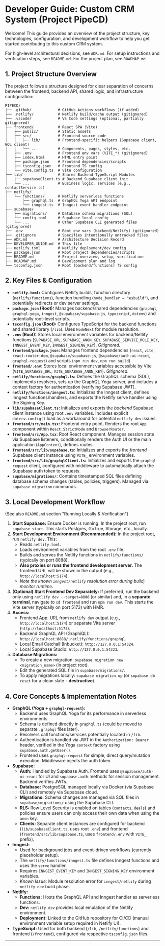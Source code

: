 # Developer Guide: Custom CRM System (Project PipeCD)

Welcome! This guide provides an overview of the project structure, key technologies, configuration, and development workflow to help you get started contributing to this custom CRM system.

For high-level architectural decisions, see `ADR.md`. For setup instructions and verification steps, see `README.md`. For the project plan, see `ROADMAP.md`.

## 1. Project Structure Overview

The project follows a structure designed for clear separation of concerns between the frontend, backend API, shared logic, and infrastructure configuration:

```
PIPECD/
├── .github/            # GitHub Actions workflows (if added)
├── .netlify/           # Netlify build/cache output (gitignored)
├── .vscode/            # VS Code settings (optional, partially gitignored)
├── frontend/           # React SPA (Vite)
│   ├── public/         # Static assets
│   ├── src/            # Frontend source code
│   │   ├── lib/        # Frontend-specific helpers (Supabase client, GQL client)
│   │   └── ...         # Components, pages, styles, etc.
│   ├── .env            # Frontend env vars (VITE_*) (gitignored)
│   ├── index.html      # HTML entry point
│   ├── package.json    # Frontend dependencies/scripts
│   ├── tsconfig.json   # Frontend TS config
│   └── vite.config.ts  # Vite configuration
├── lib/                # Shared Backend TypeScript Modules
│   ├── supabaseClient.ts # Backend Supabase client init
│   └── ...             # Business logic, services (e.g., contactService.ts)
├── netlify/
│   └── functions/      # Netlify serverless functions
│       ├── graphql.ts  # GraphQL Yoga API endpoint
│       └── inngest.ts  # Inngest event handler endpoint
├── supabase/
│   ├── migrations/     # Database schema migrations (SQL)
│   └── config.toml     # Supabase local config
│   └── ...             # Other Supabase CLI generated files (gitignored)
├── .env                # Root env vars (backend/Netlify) (gitignored)
├── .gitignore          # Specifies intentionally untracked files
├── ADR.md              # Architecture Decision Record
├── DEVELOPER_GUIDE.md  # This file
├── netlify.toml        # Netlify deployment/dev config
├── package.json        # Root project dependencies/scripts
├── README.md           # Project overview, setup, verification
├── ROADMAP.md          # Development plan and log
└── tsconfig.json       # Root (backend/functions) TS config
```

## 2. Key Files & Configuration

*   **`netlify.toml`:** Configures Netlify builds, function directory (`netlify/functions`), function bundling (`node_bundler = "esbuild"`), and potentially redirects or dev server settings.
*   **`package.json` (Root):** Manages backend/shared dependencies (`graphql`, `graphql-yoga`, `inngest`, `@supabase/supabase-js`, `typescript`, `dotenv`) and potentially root-level scripts.
*   **`tsconfig.json` (Root):** Configures TypeScript for the backend functions and shared library (`/lib`). Uses `NodeNext` for module resolution.
*   **`.env` (Root):** Stores local environment variables for backend/Netlify functions (`SUPABASE_URL`, `SUPABASE_ANON_KEY`, `SUPABASE_SERVICE_ROLE_KEY`, `INNGEST_EVENT_KEY`, `INNGEST_SIGNING_KEY`). *Gitignored.*
*   **`frontend/package.json`:** Manages frontend dependencies (`react`, `vite`, `react-router-dom`, `@supabase/supabase-js`, `@supabase/auth-ui-react`, `graphql-request`) and scripts (`npm run dev`, `npm run build`).
*   **`frontend/.env`:** Stores local environment variables accessible by Vite (`VITE_SUPABASE_URL`, `VITE_SUPABASE_ANON_KEY`). *Gitignored.*
*   **`netlify/functions/graphql.ts`:** Defines the GraphQL schema (SDL), implements resolvers, sets up the GraphQL Yoga server, and includes a context factory for authentication (verifying Supabase JWT).
*   **`netlify/functions/inngest.ts`:** Initializes the Inngest client, defines Inngest functions/handlers, and exports the Netlify serve handler using the Signing Key.
*   **`lib/supabaseClient.ts`:** Initializes and exports the *backend* Supabase client instance using root `.env` variables. Includes explicit `dotenv.config()` load as a workaround for potential `netlify dev` issues.
*   **`frontend/src/main.tsx`:** Frontend entry point. Renders the root `App` component within `React.StrictMode` and `BrowserRouter`.
*   **`frontend/src/App.tsx`:** Root React component. Manages session state via Supabase listeners, conditionally renders the Auth UI or the main application (`AppContent`), defines routes.
*   **`frontend/src/lib/supabase.ts`:** Initializes and exports the *frontend* Supabase client instance using `VITE_` environment variables.
*   **`frontend/src/lib/graphqlClient.ts`:** Initializes and exports the `graphql-request` client, configured with middleware to automatically attach the Supabase auth token to requests.
*   **`supabase/migrations/`:** Contains timestamped SQL files defining database schema changes (tables, policies, triggers). Managed via `supabase migration` commands.

## 3. Local Development Workflow

(See also `README.md` section "Running Locally & Verification")

1.  **Start Supabase:** Ensure Docker is running. In the project root, run `supabase start`. This starts Postgres, GoTrue, Storage, etc., locally.
2.  **Start Development Environment (Recommended):** In the project root, run `netlify dev`. This:
    *   Reads `netlify.toml`.
    *   Loads environment variables from the root `.env` file.
    *   Builds and serves the Netlify functions in `netlify/functions/` (typically on port 8888).
    *   **Also proxies or runs the frontend development server.** The frontend URL will be shown in the output (e.g., `http://localhost:5174`).
    *   *Note the known `inngest/netlify` resolution error during build; monitor runtime.*
3.  **(Optional) Start Frontend Dev Separately:** If preferred, run the backend only using `netlify dev --target=8888` (or similar) and, in a **separate terminal**, navigate to `cd frontend` and run `npm run dev`. This starts the Vite server (typically on port 5173) with HMR.
4.  **Access:**
    *   Frontend App: URL from `netlify dev` output (e.g., `http://localhost:5174`) or separate Vite server (`http://localhost:5173`).
    *   Backend GraphQL API (GraphiQL): `http://localhost:8888/.netlify/functions/graphql`.
    *   Local Email Catchall (Inbucket): `http://127.0.0.1:54324`.
    *   Local Supabase Studio: `http://127.0.0.1:54323`.
5.  **Database Migrations:**
    *   To create a new migration: `supabase migration new <migration_name>` (in project root).
    *   Edit the generated SQL file in `supabase/migrations/`.
    *   To apply migrations locally: `supabase migration up` (or `supabase db reset` for a clean slate - **destructive**).

## 4. Core Concepts & Implementation Notes

*   **GraphQL (Yoga + `graphql-request`):**
    *   Backend uses GraphQL Yoga for its performance in serverless environments.
    *   Schema is defined directly in `graphql.ts` (could be moved to separate `.graphql` files later).
    *   Resolvers call functions/services potentially located in `/lib`.
    *   Authentication is handled via JWT in the `Authorization: Bearer` header, verified in the Yoga `context` factory using `supabase.auth.getUser()`.
    *   Frontend uses `graphql-request` for simple, direct query/mutation execution. Middleware injects the auth token.
*   **Supabase:**
    *   **Auth:** Handled by Supabase Auth. Frontend uses `@supabase/auth-ui-react` for UI and `supabase.auth` methods for session management. Backend verifies JWTs.
    *   **Database:** PostgreSQL managed locally via Docker (via Supabase CLI) and remotely via Supabase cloud.
    *   **Migrations:** Schema changes are managed via SQL files in `supabase/migrations/` using the Supabase CLI.
    *   **RLS:** Row Level Security is enabled on tables (`contacts`, `deals`) and policies ensure users can only access their own data when using the `anon` key.
    *   **Clients:** Separate client instances are configured for backend (`lib/supabaseClient.ts`, uses root `.env`) and frontend (`frontend/src/lib/supabase.ts`, uses `frontend/.env` with `VITE_` prefix).
*   **Inngest:**
    *   Used for background jobs and event-driven workflows (currently placeholder setup).
    *   The `netlify/functions/inngest.ts` file defines Inngest functions and uses the `serve` handler.
    *   Requires `INNGEST_EVENT_KEY` and `INNGEST_SIGNING_KEY` environment variables.
    *   *Known Issue:* Module resolution error for `inngest/netlify` during `netlify dev` build phase.
*   **Netlify:**
    *   **Functions:** Hosts the GraphQL API and Inngest handler as serverless functions.
    *   **Dev:** `netlify dev` provides local emulation of the Netlify environment.
    *   **Deployment:** Linked to the GitHub repository for CI/CD (manual environment variable setup required in Netlify UI).
*   **TypeScript:** Used for both backend (`/lib`, `/netlify/functions`) and frontend (`/frontend`), configured via respective `tsconfig.json` files.

--- 